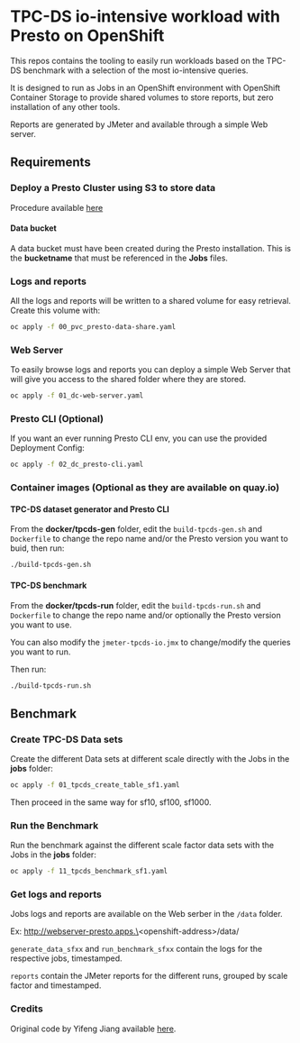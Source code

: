 # TPC-DS io-intensive workload with Presto on OpenShift

This repos contains the tooling to easily run workloads based on the TPC-DS benchmark with a selection of the most io-intensive queries.

It is designed to run as Jobs in an OpenShift environment with OpenShift Container Storage to provide shared volumes to store reports, but zero installation of any other tools.

Reports are generated by JMeter and available through a simple Web server.

## Requirements

### Deploy a Presto Cluster using S3 to store data

Procedure available [here](https://github.com/guimou/presto-ocs)

#### Data bucket

A data bucket must have been created during the Presto installation. This is the **bucketname** that must be referenced in the **Jobs** files.

### Logs and reports

All the logs and reports will be written to a shared volume for easy retrieval. Create this volume with:

```bash
oc apply -f 00_pvc_presto-data-share.yaml
```

### Web Server

To easily browse logs and reports you can deploy a simple Web Server that will give you access to the shared folder where they are stored.

```bash
oc apply -f 01_dc-web-server.yaml
```

### Presto CLI (Optional)

If you want an ever running Presto CLI env, you can use the provided Deployment Config:

```bash
oc apply -f 02_dc_presto-cli.yaml
```

### Container images (Optional as they are available on quay.io)

#### TPC-DS dataset generator and Presto CLI

From the **docker/tpcds-gen** folder, edit the `build-tpcds-gen.sh` and `Dockerfile` to change the repo name and/or the Presto version you want to buid, then run:

```bash
./build-tpcds-gen.sh
```

#### TPC-DS benchmark

From the **docker/tpcds-run** folder, edit the `build-tpcds-run.sh` and `Dockerfile` to change the repo name and/or optionally the Presto version you want to use.

You can also modify the `jmeter-tpcds-io.jmx` to change/modify the queries you want to run.

Then run:

```bash
./build-tpcds-run.sh
```

## Benchmark

### Create TPC-DS Data sets

Create the different Data sets at different scale directly with the Jobs in the **jobs** folder:

```bash
oc apply -f 01_tpcds_create_table_sf1.yaml
```

Then proceed in the same way for sf10, sf100, sf1000.

### Run the Benchmark

Run the benchmark against the different scale factor data sets with the Jobs in the **jobs** folder:

```bash
oc apply -f 11_tpcds_benchmark_sf1.yaml
```

### Get logs and reports

Jobs logs and reports are available on the Web serber in the `/data` folder.

Ex: http://webserver-presto.apps.\<openshift-address\>/data/

`generate_data_sfxx` and `run_benchmark_sfxx` contain the logs for the respective jobs, timestamped.

`reports` contain the JMeter reports for the different runs, grouped by scale factor and timestamped.

### Credits

Original code by Yifeng Jiang available [here](https://github.com/uprush/kube-presto/tree/master/benchmark).
